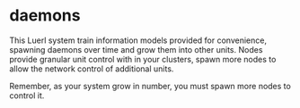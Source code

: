 # daemons
This Luerl system train information models provided for convenience, spawning daemons over time and grow them into other units. Nodes provide granular unit control with in your clusters, spawn more nodes to allow the network control of additional units.

Remember, as your system grow in number, you must spawn more nodes to control it.
